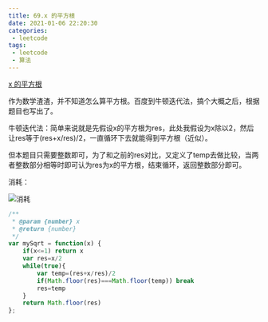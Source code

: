 ```yaml
---
title: 69.x 的平方根
date: 2021-01-06 22:20:30
categories:
 - leetcode
tags:
 - leetcode
 - 算法
---
```


[x 的平方根](https://leetcode-cn.com/problems/sqrtx/)

作为数学渣渣，并不知道怎么算平方根。百度到牛顿迭代法，搞个大概之后，根据题目也写出了。

牛顿迭代法：简单来说就是先假设x的平方根为res，此处我假设为x除以2，然后让res等于(res+x/res)/2，一直循环下去就能得到平方根（近似）。

但本题目只需要整数即可，为了和之前的res对比，又定义了temp去做比较，当两者整数部分相等时即可认为res为x的平方根，结束循环，返回整数部分即可。

消耗：

![消耗](@images/leetcode/69.png)

```javascript
/**
 * @param {number} x
 * @return {number}
 */
var mySqrt = function(x) {
    if(x<=1) return x
    var res=x/2
    while(true){
        var temp=(res+x/res)/2
        if(Math.floor(res)===Math.floor(temp)) break
        res=temp
    }
    return Math.floor(res)
};
```